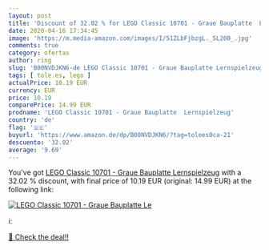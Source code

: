 ```yaml
---
layout: post
title: 'Discount of 32.02 % for LEGO Classic 10701 - Graue Bauplatte  Le'
date: 2020-04-16 17:34:45
image: 'https://m.media-amazon.com/images/I/51ZLbFjbzgL._SL200_.jpg'
comments: true
category: ofertas
author: ring
slug: 'B00NVDJKN6-de LEGO Classic 10701 - Graue Bauplatte Lernspielzeug'
tags: [ tole.es, lego ]
actualPrice: 10.19 EUR
currency: EUR
price: 10.19
comparePrice: 14.99 EUR
prodname: 'LEGO Classic 10701 - Graue Bauplatte  Lernspielzeug'
country: 'de'
flag: '🇩🇪'
buyurl: 'https://www.amazon.de/dp/B00NVDJKN6/?tag=tolees0ca-21'
descuento: '32.02'
average: '9.69'
---
```


You've got [LEGO Classic 10701 - Graue Bauplatte  Lernspielzeug](https://www.amazon.de/dp/B00NVDJKN6/?tag=tolees0ca-21) with a  32.02 % discount, with final price of 10.19 EUR (original: 14.99 EUR) at the following link:

[![LEGO Classic 10701 - Graue Bauplatte  Le](https://m.media-amazon.com/images/I/51ZLbFjbzgL._SL200_.jpg)](https://www.amazon.de/dp/B00NVDJKN6/?tag=tolees0ca-21)

ℹ️:


[🛒 Check the deal!!](https://www.amazon.de/dp/B00NVDJKN6/?tag=tolees0ca-21)
